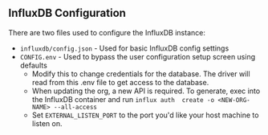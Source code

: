 ## InfluxDB Configuration

There are two files used to configure the InfluxDB instance:

- `influxdb/config.json` - Used for basic InfluxDB config settings
- `CONFIG.env` - Used to bypass the user configuration setup screen using defaults
  - Modify this to change credentials for the database. The driver will read from this .env file to get access to 
    the database.
  - When updating the org, a new API is required. To generate, exec into the InfluxDB container and run `influx auth 
    create -o <NEW-ORG-NAME> --all-access`
  - Set `EXTERNAL_LISTEN_PORT` to the port you'd like your host machine to listen on.